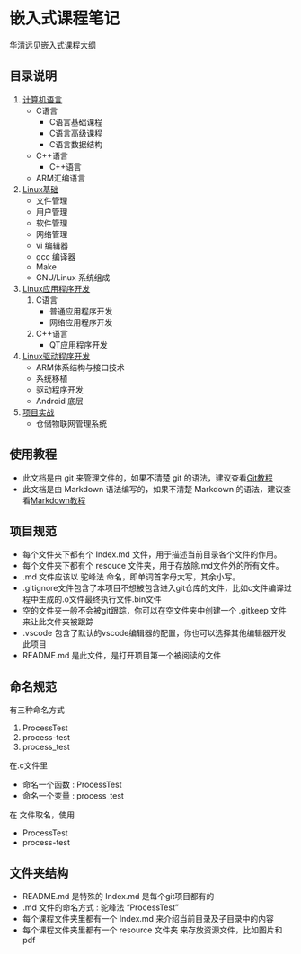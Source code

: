 # 嵌入式课程笔记

[华清远见嵌入式课程大纲](http://www.embedu.org/courses/course/)

## 目录说明

1. [计算机语言](1.语言/Index.md)
	* C语言
		* C语言基础课程
		* C语言高级课程
		* C语言数据结构
	* C++语言
		* C++语言
	* ARM汇编语言
2. [Linux基础](2.使用/Index.md)
	* 文件管理
	* 用户管理
	* 软件管理
	* 网络管理
	* vi 编辑器
	* gcc 编译器
	* Make
	* GNU/Linux 系统组成
3. [Linux应用程序开发](3.应用/Index.md)
	1. C语言
		* 普通应用程序开发
		* 网络应用程序开发
	2. C++语言
		* QT应用程序开发
4. [Linux驱动程序开发](4.驱动/Index.md)
	* ARM体系结构与接口技术
	* 系统移植
	* 驱动程序开发
	* Android 底层
5. [项目实战](5.项目/Index.md)
	* 仓储物联网管理系统

## 使用教程

* 此文档是由 git 来管理文件的，如果不清楚 git 的语法，建议查看[Git教程](5.项目/代码管理/Index.md)
* 此文档是由 Markdown 语法编写的，如果不清楚 Markdown 的语法，建议查看[Markdown教程](5.项目/代码管理/Index.md)

## 项目规范

* 每个文件夹下都有个 Index.md 文件，用于描述当前目录各个文件的作用。
* 每个文件夹下都有个 resouce 文件夹，用于存放除.md文件外的所有文件。
* .md 文件应该以 驼峰法 命名，即单词首字母大写，其余小写。
* .gitignore文件包含了本项目不想被包含进入git仓库的文件，比如c文件编译过程中生成的.o文件最终执行文件.bin文件
* 空的文件夹一般不会被git跟踪，你可以在空文件夹中创建一个 .gitkeep 文件来让此文件夹被跟踪
* .vscode 包含了默认的vscode编辑器的配置，你也可以选择其他编辑器开发此项目
* README.md 是此文件，是打开项目第一个被阅读的文件

## 命名规范

有三种命名方式

1. ProcessTest
2. process-test
3. process_test

在.c文件里

* 命名一个函数 : ProcessTest
* 命名一个变量 : process_test

在 文件取名，使用
* ProcessTest
* process-test

## 文件夹结构

* README.md 是特殊的 Index.md 是每个git项目都有的
* .md 文件的命名方式 : 驼峰法 “ProcessTest”
* 每个课程文件夹里都有一个 Index.md 来介绍当前目录及子目录中的内容
* 每个课程文件夹里都有一个 resource 文件夹 来存放资源文件，比如图片和pdf